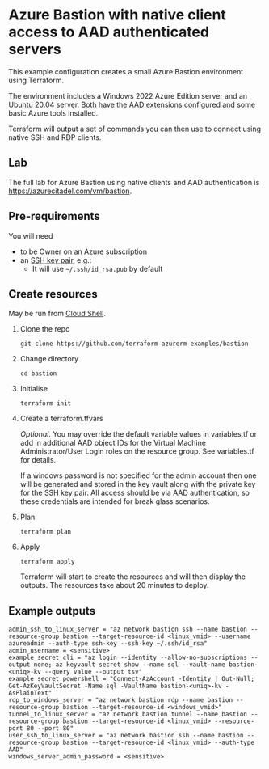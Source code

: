 # Azure Bastion with native client access to AAD authenticated servers

This example configuration creates a small Azure Bastion environment using Terraform.

The environment includes a Windows 2022 Azure Edition server and an Ubuntu 20.04 server. Both have the AAD extensions configured and some basic Azure tools installed.

Terraform will output a set of commands you can then use to connect using native SSH and RDP clients.

## Lab

The full lab for Azure Bastion using native clients and AAD authentication is <https://azurecitadel.com/vm/bastion>.

## Pre-requirements

You will need

* to be Owner on an Azure subscription
* an [SSH key pair](https://docs.microsoft.com/en-gb/azure/virtual-machines/linux/mac-create-ssh-keys#create-an-ssh-key-pair), e.g.:
  * It will use `~/.ssh/id_rsa.pub` by default

## Create resources

May be run from [Cloud Shell](https://shell.azure.com).

1. Clone the repo

    ```shell
    git clone https://github.com/terraform-azurerm-examples/bastion
    ```

1. Change directory

    ```shell
    cd bastion
    ```

1. Initialise

    ```shell
    terraform init
    ```

1. Create a terraform.tfvars

    _Optional_. You may override the default variable values in variables.tf or add in additional AAD object IDs for the Virtual Machine Administrator/User Login roles on the resource group. See variables.tf for details.

    If a windows password is not specified for the admin account then one will be generated and stored in the key vault along with the private key for the SSH key pair. All access should be via AAD authentication, so these credentials are intended for break glass scenarios.

1. Plan

    ```shell
    terraform plan
    ```

1. Apply

    ```shell
    terraform apply
    ```

    Terraform will start to create the resources and will then display the outputs. The resources take about 20 minutes to deploy.

## Example outputs

```shell
admin_ssh_to_linux_server = "az network bastion ssh --name bastion --resource-group bastion --target-resource-id <linux_vmid> --username azureadmin --auth-type ssh-key --ssh-key ~/.ssh/id_rsa"
admin_username = <sensitive>
example_secret_cli = "az login --identity --allow-no-subscriptions --output none; az keyvault secret show --name sql --vault-name bastion-<uniq>-kv --query value --output tsv"
example_secret_powershell = "Connect-AzAccount -Identity | Out-Null; Get-AzKeyVaultSecret -Name sql -VaultName bastion-<uniq>-kv -AsPlainText"
rdp_to_windows_server = "az network bastion rdp --name bastion --resource-group bastion --target-resource-id <windows_vmid>"
tunnel_to_linux_server = "az network bastion tunnel --name bastion --resource-group bastion --target-resource-id <linux_vmid> --resource-port 80 --port 80"
user_ssh_to_linux_server = "az network bastion ssh --name bastion --resource-group bastion --target-resource-id <linux_vmid> --auth-type AAD"
windows_server_admin_password = <sensitive>
```
